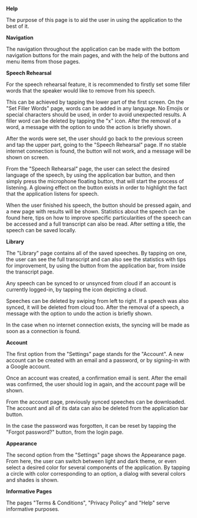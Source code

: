**Help**

The purpose of this page is to aid the user in using the application to the best of it. 

**Navigation**

The navigation throughout the application can be made with the bottom navigation buttons for the main pages, and with the help of the buttons and menu items from those pages.

**Speech Rehearsal**

For the speech rehearsal feature, it is recommended to firstly set some filler words that the speaker would like to remove from his speech.

This can be achieved by tapping the lower part of the first screen. On the "Set Filler Words" page, words can be added in any language. No Emojis or special characters should be used, in order to avoid unexpected results. A filler word can be deleted by tapping the "x" icon. After the removal of a word, a message with the option to undo the action is briefly shown.

After the words were set, the user should go back to the previous screen and tap the upper part, going to the "Speech Rehearsal" page. If no stable internet connection is found, the button will not work, and a message will be shown on screen.

From the "Speech Rehearsal" page, the user can select the desired language of the speech, by using the application bar button, and then simply press the microphone floating button, that will start the process of listening. A glowing effect on the button exists in order to highlight the fact that the application listens for speech.

When the user finished his speech, the button should be pressed again, and a new page with results will be shown. Statistics about the speech can be found here, tips on how to improve specific particularities of the speech can be accessed and a full transcript can also be read. After setting a title, the speech can be saved locally.

**Library**

The "Library" page contains all of the saved speeches. By tapping on one, the user can see the full transcript and can also see the statistics with tips for improvement, by using the button from the application bar, from inside the transcript page. 
	
Any speech can be synced to or unsynced from cloud if an account is currently logged-in, by tapping the icon depicting a cloud.
	
Speeches can be deleted by swiping from left to right. If a speech was also synced, it will be deleted from cloud too. After the removal of a speech, a message with the option to undo the action is briefly shown.
	
In the case when no internet connection exists, the syncing will be made as soon as a connection is found.

**Account**

The first option from the "Settings" page stands for the "Account". A new account can be created with an email and a password, or by signing-in with a Google account.

Once an account was created, a confirmation email is sent. After the email was confirmed, the user should log in again, and the account page will be shown. 

From the account page, previously synced speeches can be downloaded. The account and all of its data can also be deleted from the application bar button.
	
In the case the password was forgotten, it can be reset by tapping the "Forgot password?" button, from the login page.

**Appearance**

The second option from the "Settings" page shows the Appearance page. From here, the user can switch between light and dark theme, or even select a desired color for several components of the application. By tapping a circle with color corresponding to an option, a dialog with several colors and shades is shown.

**Informative Pages**

The pages "Terms & Conditions", "Privacy Policy" and "Help" serve informative purposes.